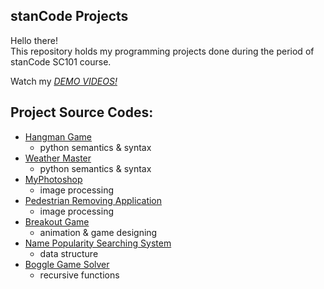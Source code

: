 ## stanCode Projects
Hello there!\
This repository holds my programming projects done during the period of stanCode SC101 course.

Watch my *[DEMO VIDEOS!](https://drive.google.com/drive/folders/1Gi3bn9qPW_gR0ISyGzVPLd5Bztdvd7rF?fbclid=IwAR36BW3v_bHn-Idsh-0_ROSWLwrXOzoervZId25OOzH2LX4b6FCGDfULdDg)*

## Project Source Codes:
* [Hangman Game](https://github.com/stanCode-Turing-demo/projects/blob/master/stanCode_Projects/hangman_game/hangman_ext.py)
  * python semantics & syntax
* [Weather Master](https://github.com/stanCode-Turing-demo/projects/blob/master/stanCode_Projects/weather_master/weather_master.py)
  * python semantics & syntax
* [MyPhotoshop](https://github.com/stanCode-Turing-demo/projects/blob/master/stanCode_Projects/myphotoshop/best_photoshop_award.py)
  * image processing
* [Pedestrian Removing Application](https://github.com/stanCode-Turing-demo/projects/blob/master/stanCode_Projects/pedestrian_removing_application/stanCodoshop.py)
  * image processing
* [Breakout Game](https://github.com/stanCode-Turing-demo/projects/blob/master/stanCode_Projects/break_out_game/breakout.py)
  * animation & game designing
* [Name Popularity Searching System](https://github.com/stanCode-Turing-demo/projects/blob/master/stanCode_Projects/name_popularity_searching_system/babygraphics.py)
  * data structure
* [Boggle Game Solver](https://github.com/stanCode-Turing-demo/projects/blob/master/stanCode_Projects/boggle_game_solver/boggle.py)
  * recursive functions
